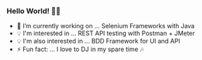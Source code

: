 ### Hello World! 👋🏽

- 🔭 I’m currently working on ... Selenium Frameworks with Java
- 💡 I'm interested in ... REST API testing with Postman + JMeter
- 💡 I'm also interested in ... BDD Framework for UI and API
- ⚡ Fun fact: ... I love to DJ in my spare time 🎶
